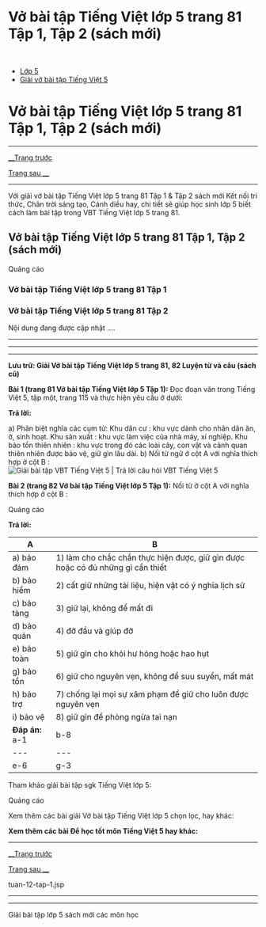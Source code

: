 # Vở bài tập Tiếng Việt lớp 5 trang 81 Tập 1, Tập 2 (sách mới)

﻿

  * [Lớp 5](https://vietjack.com/series/lop-5.jsp)
  * [Giải vở bài tập Tiếng Việt 5](https://vietjack.com/giai-vo-bai-tap-tieng-viet-5/index.jsp)



# Vở bài tập Tiếng Việt lớp 5 trang 81 Tập 1, Tập 2 (sách mới)

* * *

[__Trang trước](https://vietjack.com/giai-vo-bai-tap-tieng-viet-5/tuan-12-tap-1.jsp)

[Trang sau __](https://vietjack.com/giai-vo-bai-tap-tieng-viet-5/tuan-12-tap-1.jsp)

* * *

Với giải vở bài tập Tiếng Việt lớp 5 trang 81 Tập 1 & Tập 2 sách mới Kết nối tri thức, Chân trời sáng tạo, Cánh diều hay, chi tiết sẽ giúp học sinh lớp 5 biết cách làm bài tập trong VBT Tiếng Việt lớp 5 trang 81.

## Vở bài tập Tiếng Việt lớp 5 trang 81 Tập 1, Tập 2 (sách mới)

Quảng cáo

### Vở bài tập Tiếng Việt lớp 5 trang 81 Tập 1

### Vở bài tập Tiếng Việt lớp 5 trang 81 Tập 2

Nội dung đang được cập nhật ....

* * *

* * *

* * *

**Lưu trữ: Giải Vở bài tập Tiếng Việt lớp 5 trang 81, 82 Luyện từ và câu (sách cũ)**

**Bài 1 (trang 81 Vở bài tập Tiếng Việt lớp 5 Tập 1):** Đọc đoạn văn trong Tiếng Việt 5, tập một, trang 115 và thực hiện yêu cầu ở dưới:

**Trả lời:**

a) Phân biệt nghĩa các cụm từ: Khu dân cư : khu vực dành cho nhân dân ăn, ở, sinh hoạt. Khu sản xuất : khu vực làm việc của nhà máy, xí nghiệp. Khu bảo tồn thiên nhiên : khu vực trong đó các loài cây, con vật và cảnh quan thiên nhiên được bảo vệ, giữ gìn lâu dài. b) Nối từ ngữ ở cột A với nghĩa thích hợp ở cột B : ![Giải bài tập VBT Tiếng Việt 5 | Trả lời câu hỏi VBT Tiếng Việt 5](https://vietjack.com/giai-vo-bai-tap-tieng-viet-5/images/luyen-tu-va-cau-tuan-12-trang-81-82-tap-1.PNG)

**Bài 2 (trang 82 Vở bài tập Tiếng Việt lớp 5 Tập 1):** Nối từ ở cột A với nghĩa thích hợp ở cột B :

Quảng cáo

**Trả lời:**

A | B  
---|---  
a) bảo đảm | 1) làm cho chắc chắn thực hiện được, giữ gìn được hoặc có đủ những gì cần thiết  
b) bảo hiểm | 2) cất giữ những tài liệu, hiện vật có ý nghĩa lịch sử  
c) bảo tàng | 3) giữ lại, không để mất đi  
d) bảo quản | 4) đỡ đầu và giúp đỡ  
e) bảo toàn | 5) giữ gìn cho khỏi hư hỏng hoặc hao hụt  
g) bảo tồn | 6) giữ cho nguyên vẹn, không để suu suyển, mất mát  
h) bảo trợ | 7) chống lại mọi sự xâm phạm để giữ cho luôn được nguyên vẹn  
i) bảo vệ | 8) giữ gìn đề phòng ngừa tai nạn  
**Đáp án:** a-1 | b-8 | c-2 | d-5  
---|---|---|---  
e-6 | g-3 | h-4 | i-7  
  
Tham khảo giải bài tập sgk Tiếng Việt lớp 5:

Quảng cáo

Xem thêm các bài giải Vở bài tập Tiếng Việt lớp 5 chọn lọc, hay khác:

**Xem thêm các bài Để học tốt môn Tiếng Việt 5 hay khác:**

* * *

[__Trang trước](https://vietjack.com/giai-vo-bai-tap-tieng-viet-5/tuan-12-tap-1.jsp)

[Trang sau __](https://vietjack.com/giai-vo-bai-tap-tieng-viet-5/tuan-12-tap-1.jsp)

tuan-12-tap-1.jsp

* * *

* * *

Giải bài tập lớp 5 sách mới các môn học
